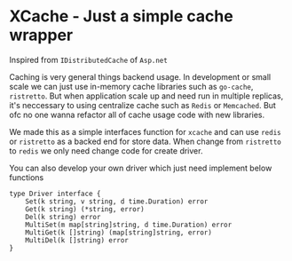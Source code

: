 # XCache - Just a simple cache wrapper

Inspired from `IDistributedCache` of `Asp.net`

Caching is very general things backend usage. In development or small scale we can just use in-memory cache libraries such as `go-cache`, `ristretto`. But when application scale up and need run in multiple replicas, it's neccessary to using centralize cache such as `Redis` or `Memcached`. But ofc no one wanna refactor all of cache usage code with new libraries. 

We made this as a simple interfaces function for `xcache` and can use `redis` or `ristretto` as a backed end for store data. When change from `ristretto` to `redis` we only need change code for create driver. 

You can also develop your own driver which just need implement below functions 
```
type Driver interface {
	Set(k string, v string, d time.Duration) error
	Get(k string) (*string, error)
	Del(k string) error
	MultiSet(m map[string]string, d time.Duration) error
	MultiGet(k []string) (map[string]string, error)
	MultiDel(k []string) error
}
```